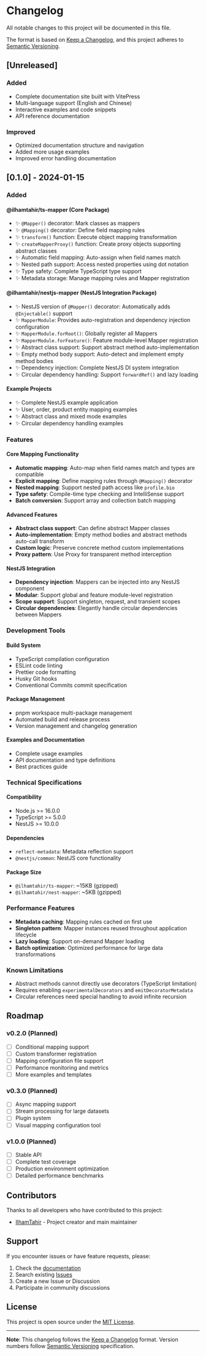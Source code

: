 # Changelog

All notable changes to this project will be documented in this file.

The format is based on [Keep a Changelog](https://keepachangelog.com/en/1.0.0/),
and this project adheres to [Semantic Versioning](https://semver.org/spec/v2.0.0.html).

## [Unreleased]

### Added
- Complete documentation site built with VitePress
- Multi-language support (English and Chinese)
- Interactive examples and code snippets
- API reference documentation

### Improved
- Optimized documentation structure and navigation
- Added more usage examples
- Improved error handling documentation

## [0.1.0] - 2024-01-15

### Added

#### @ilhamtahir/ts-mapper (Core Package)
- ✨ `@Mapper()` decorator: Mark classes as mappers
- ✨ `@Mapping()` decorator: Define field mapping rules
- ✨ `transform()` function: Execute object mapping transformation
- ✨ `createMapperProxy()` function: Create proxy objects supporting abstract classes
- ✨ Automatic field mapping: Auto-assign when field names match
- ✨ Nested path support: Access nested properties using dot notation
- ✨ Type safety: Complete TypeScript type support
- ✨ Metadata storage: Manage mapping rules and Mapper registration

#### @ilhamtahir/nestjs-mapper (NestJS Integration Package)
- ✨ NestJS version of `@Mapper()` decorator: Automatically adds `@Injectable()` support
- ✨ `MapperModule`: Provides auto-registration and dependency injection configuration
- ✨ `MapperModule.forRoot()`: Globally register all Mappers
- ✨ `MapperModule.forFeature()`: Feature module-level Mapper registration
- ✨ Abstract class support: Support abstract method auto-implementation
- ✨ Empty method body support: Auto-detect and implement empty method bodies
- ✨ Dependency injection: Complete NestJS DI system integration
- ✨ Circular dependency handling: Support `forwardRef()` and lazy loading

#### Example Projects
- ✨ Complete NestJS example application
- ✨ User, order, product entity mapping examples
- ✨ Abstract class and mixed mode examples
- ✨ Circular dependency handling examples

### Features

#### Core Mapping Functionality
- **Automatic mapping**: Auto-map when field names match and types are compatible
- **Explicit mapping**: Define mapping rules through `@Mapping()` decorator
- **Nested mapping**: Support nested path access like `profile.bio`
- **Type safety**: Compile-time type checking and IntelliSense support
- **Batch conversion**: Support array and collection batch mapping

#### Advanced Features
- **Abstract class support**: Can define abstract Mapper classes
- **Auto-implementation**: Empty method bodies and abstract methods auto-call transform
- **Custom logic**: Preserve concrete method custom implementations
- **Proxy pattern**: Use Proxy for transparent method interception

#### NestJS Integration
- **Dependency injection**: Mappers can be injected into any NestJS component
- **Modular**: Support global and feature module-level registration
- **Scope support**: Support singleton, request, and transient scopes
- **Circular dependencies**: Elegantly handle circular dependencies between Mappers

### Development Tools

#### Build System
- TypeScript compilation configuration
- ESLint code linting
- Prettier code formatting
- Husky Git hooks
- Conventional Commits commit specification

#### Package Management
- pnpm workspace multi-package management
- Automated build and release process
- Version management and changelog generation

#### Examples and Documentation
- Complete usage examples
- API documentation and type definitions
- Best practices guide

### Technical Specifications

#### Compatibility
- Node.js >= 16.0.0
- TypeScript >= 5.0.0
- NestJS >= 10.0.0

#### Dependencies
- `reflect-metadata`: Metadata reflection support
- `@nestjs/common`: NestJS core functionality

#### Package Size
- `@ilhamtahir/ts-mapper`: ~15KB (gzipped)
- `@ilhamtahir/nest-mapper`: ~5KB (gzipped)

### Performance Features
- **Metadata caching**: Mapping rules cached on first use
- **Singleton pattern**: Mapper instances reused throughout application lifecycle
- **Lazy loading**: Support on-demand Mapper loading
- **Batch optimization**: Optimized performance for large data transformations

### Known Limitations
- Abstract methods cannot directly use decorators (TypeScript limitation)
- Requires enabling `experimentalDecorators` and `emitDecoratorMetadata`
- Circular references need special handling to avoid infinite recursion

## Roadmap

### v0.2.0 (Planned)
- [ ] Conditional mapping support
- [ ] Custom transformer registration
- [ ] Mapping configuration file support
- [ ] Performance monitoring and metrics
- [ ] More examples and templates

### v0.3.0 (Planned)
- [ ] Async mapping support
- [ ] Stream processing for large datasets
- [ ] Plugin system
- [ ] Visual mapping configuration tool

### v1.0.0 (Planned)
- [ ] Stable API
- [ ] Complete test coverage
- [ ] Production environment optimization
- [ ] Detailed performance benchmarks

## Contributors

Thanks to all developers who have contributed to this project:

- [IlhamTahir](https://github.com/ilhamtahir) - Project creator and main maintainer

## Support

If you encounter issues or have feature requests, please:

1. Check the [documentation](https://docs.ilham.dev/ts-mapper)
2. Search existing [Issues](https://github.com/ilhamtahir/nest-mapper/issues)
3. Create a new Issue or Discussion
4. Participate in community discussions

## License

This project is open source under the [MIT License](https://github.com/ilhamtahir/nest-mapper/blob/main/LICENSE).

---

**Note**: This changelog follows the [Keep a Changelog](https://keepachangelog.com/) format. Version numbers follow [Semantic Versioning](https://semver.org/) specification.
